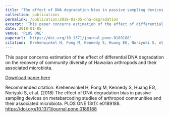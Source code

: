 ```yaml
---
title: "The effect of DNA degradation bias in passive sampling devices on metabarcoding studies of arthropod communities and their associated microbiota"
collection: publications
permalink: /publication/2018-01-05-dna-degradation
excerpt: 'This paper concerns estimation of the effect of differential DNA degradation on the recovery of community diversity of Hawaiian arthropods and their associated microbiota.'
date: 2018-01-05
venue: 'PLOS ONE'
paperurl: 'https://doi.org/10.1371/journal.pone.0189188'
citation: 'Krehenwinkel H, Fong M, Kennedy S, Huang EG, Noriyuki S, et al. (2018) The effect of DNA degradation bias in passive sampling devices on metabarcoding studies of arthropod communities and their associated microbiota. PLOS ONE 13(1): e0189188.'
---
```

This paper concerns estimation of the effect of differential DNA degradation on the recovery of community diversity of Hawaiian arthropods and their associated microbiota.

[Download paper here](http://eghuang.github.io/files/journal.pone.0189188.pdf)

Recommended citation: Krehenwinkel H, Fong M, Kennedy S, Huang EG, Noriyuki S, et al. (2018) The effect of DNA degradation bias in passive sampling devices on metabarcoding studies of arthropod communities and their associated microbiota. PLOS ONE 13(1): e0189188. https://doi.org/10.1371/journal.pone.0189188
